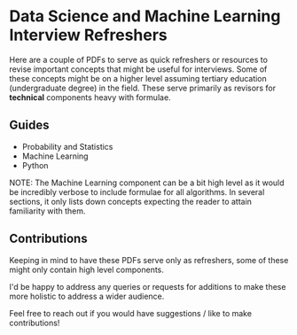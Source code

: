 # Data Science and Machine Learning Interview Refreshers

Here are a couple of PDFs to serve as quick refreshers or resources to revise important concepts that might be useful for interviews. Some of these concepts might be on a higher level assuming tertiary education (undergraduate degree) in the field. These serve primarily as revisors for **technical** components heavy with formulae.


## Guides

- Probability and Statistics
- Machine Learning
- Python


NOTE: The Machine Learning component can be a bit high level as it would be incredibly verbose to include formulae for all algorithms. In several sections, it only lists down concepts expecting the reader to attain familiarity with them.

## Contributions

Keeping in mind to have these PDFs serve only as refreshers, some of these might only contain high level components.

I'd be happy to address any queries or requests for additions to make these more holistic to address a wider audience.

Feel free to reach out if you would have suggestions / like to make contributions!
